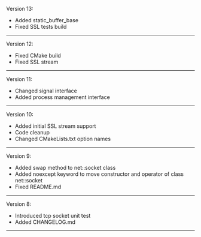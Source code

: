 Version 13:

* Added static_buffer_base
* Fixed SSL tests build

--------------------------------------------------------------------------------

Version 12:

* Fixed CMake build
* Fixed SSL stream

--------------------------------------------------------------------------------

Version 11:

* Changed signal interface
* Added process management interface

--------------------------------------------------------------------------------

Version 10:

* Added initial SSL stream support
* Code cleanup
* Changed CMakeLists.txt option names

--------------------------------------------------------------------------------

Version 9:

* Added swap method to net::socket class
* Added noexcept keyword to move constructor and operator of class net::socket
* Fixed README.md

--------------------------------------------------------------------------------

Version 8:

* Introduced tcp socket unit test
* Added CHANGELOG.md

--------------------------------------------------------------------------------
